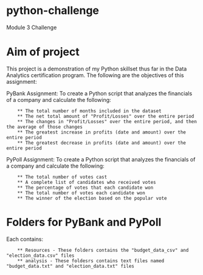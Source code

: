 # python-challenge
Module 3 Challenge

# Aim of project 
   This project is a demonstration of my Python skillset thus far in the Data Analytics certification program.
   The following are the objectives of this assignment:
   
PyBank Assignment:
   To create a Python script that analyzes the financials of a company and calculate the following:

        ** The total number of months included in the dataset
        ** The net total amount of "Profit/Losses" over the entire period
        ** The changes in "Profit/Losses" over the entire period, and then the average of those changes
        ** The greatest increase in profits (date and amount) over the entire period
        ** The greatest decrease in profits (date and amount) over the entire period

PyPoll Assignment:
    To create a Python script that analyzes the financials of a company and calculate the following:

        ** The total number of votes cast
        ** A complete list of candidates who received votes
        ** The percentage of votes that each candidate won
        ** The total number of votes each candidate won
        ** The winner of the election based on the popular vote

# Folders for PyBank and PyPoll 
Each contains:

        ** Resources - These folders contains the "budget_data_csv" and "election_data.csv" files
        ** analysis - These foldesrs contains text files named "budget_data.txt" and "election_data.txt" files
